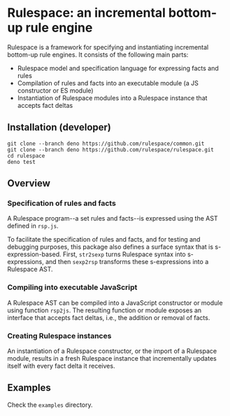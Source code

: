 Rulespace: an incremental bottom-up rule engine
===============================================

Rulespace is a framework for specifying and instantiating incremental bottom-up rule engines.
It consists of the following main parts:
- Rulespace model and specification language for expressing facts and rules
- Compilation of rules and facts into an executable module (a JS constructor or ES module)
- Instantiation of Rulespace modules into a Rulespace instance that accepts fact deltas


Installation (developer)
------------------------

```
git clone --branch deno https://github.com/rulespace/common.git
git clone --branch deno https://github.com/rulespace/rulespace.git
cd rulespace
deno test
```

Overview
--------

### Specification of rules and facts
A Rulespace program--a set rules and facts--is expressed using the AST defined in `rsp.js`.

To facilitate the specification of rules and facts, and for testing and debugging purposes, this package also defines a surface syntax that is s-expression-based.
First, `str2sexp` turns Rulespace syntax into s-expressions, and then `sexp2rsp` transforms these s-expressions into a Rulespace AST.


### Compiling into executable JavaScript
A Rulespace AST can be compiled into a JavaScript constructor or module using function `rsp2js`. 
The resulting function or module exposes an interface that accepts fact deltas, i.e., the addition or removal of facts.


### Creating Rulespace instances
An instantiation of a Rulespace constructor, or the import of a Rulespace module, results in a fresh Rulespace instance that incrementally updates itself with every fact delta it receives.



Examples
--------

Check the `examples` directory.

